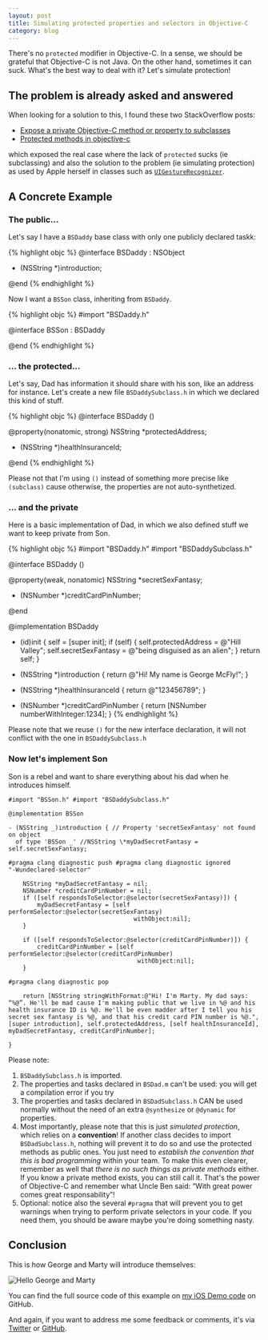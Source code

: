 ```yaml
---
layout: post
title: Simulating protected properties and selectors in Objective-C
category: blog
---
```


There's no `protected` modifier in Objective-C. In a sense, we should be
grateful that Objective-C is not Java. On the other hand, sometimes it can suck.
What's the best way to deal with it? Let's simulate protection!

## The problem is already asked and answered

When looking for a solution to this, I found these two StackOverflow posts:

- [Expose a private Objective-C method or property to subclasses](http://stackoverflow.com/questions/12633627/expose-a-private-objective-c-method-or-property-to-subclasses)
- [Protected methods in objective-c](http://stackoverflow.com/questions/3725857/protected-methods-in-objective-c)

which exposed the real case where the lack of `protected` sucks (ie subclassing)
and also the solution to the problem (ie simulating protection) as used by Apple
herself in classes such as
[`UIGestureRecognizer`](https://developer.apple.com/library/ios/documentation/uikit/reference/UIGestureRecognizer_Class/Reference/Reference.html).

## A Concrete Example

### The public...

Let's say I have a `BSDaddy` base class with only one publicly declared taskk:

{% highlight objc %} @interface BSDaddy : NSObject

- (NSString \*)introduction;

@end {% endhighlight %}

Now I want a `BSSon` class, inheriting from `BSDaddy`.

{% highlight objc %} #import "BSDaddy.h"

@interface BSSon : BSDaddy

@end {% endhighlight %}

### ... the protected...

Let's say, Dad has information it should share with his son, like an address for
instance. Let's create a new file `BSDaddySubclass.h` in which we declared this
kind of stuff.

{% highlight objc %} @interface BSDaddy ()

@property(nonatomic, strong) NSString \*protectedAddress;

- (NSString \*)healthInsuranceId;

@end {% endhighlight %}

Please not that I'm using `()` instead of something more precise like
`(subclass)` cause otherwise, the properties are not auto-synthetized.

### ... and the private

Here is a basic implementation of Dad, in which we also defined stuff we want to
keep private from Son.

{% highlight objc %} #import "BSDaddy.h" #import "BSDaddySubclass.h"

@interface BSDaddy ()

@property(weak, nonatomic) NSString \*secretSexFantasy;

- (NSNumber \*)creditCardPinNumber;

@end

@implementation BSDaddy

- (id)init { self = [super init]; if (self) { self.protectedAddress = @"Hill
  Valley"; self.secretSexFantasy = @"being disguised as an alien"; } return
  self; }

- (NSString \*)introduction { return @"Hi! My name is George McFly!"; }

- (NSString \*)healthInsuranceId { return @"123456789"; }

- (NSNumber \*)creditCardPinNumber { return [NSNumber numberWithInteger:1234]; }
  {% endhighlight %}

Please note that we reuse `()` for the new interface declaration, it will not
conflict with the one in `BSDaddySubclass.h`

### Now let's implement Son

Son is a rebel and want to share everything about his dad when he introduces
himself.

```objc
#import "BSSon.h" #import "BSDaddySubclass.h"

@implementation BSSon

- (NSString _)introduction { // Property 'secretSexFantasy' not found on object
  of type 'BSSon _' //NSString \*myDadSecretFantasy = self.secretSexFantasy;

#pragma clang diagnostic push #pragma clang diagnostic ignored
"-Wundeclared-selector"

    NSString *myDadSecretFantasy = nil;
    NSNumber *creditCardPinNumber = nil;
    if ([self respondsToSelector:@selector(secretSexFantasy)]) {
        myDadSecretFantasy = [self performSelector:@selector(secretSexFantasy)
                                   withObject:nil];
    }

    if ([self respondsToSelector:@selector(creditCardPinNumber)]) {
        creditCardPinNumber = [self performSelector:@selector(creditCardPinNumber)
                                    withObject:nil];
    }

#pragma clang diagnostic pop

    return [NSString stringWithFormat:@"Hi! I'm Marty. My dad says: “%@”. He'll be mad cause I'm making public that we live in %@ and his health insurance ID is %@. He'll be even madder after I tell you his secret sex fantasy is %@, and that his credit card PIN number is %@.", [super introduction], self.protectedAddress, [self healthInsuranceId], myDadSecretFantasy, creditCardPinNumber];

}
```

Please note:

1. `BSDaddySubclass.h` is imported.
1. The properties and tasks declared in `BSDad.m` can't be used: you will get a
   compilation error if you try
1. The properties and tasks declared in `BSDadSubclass.h` CAN be used normally
   without the need of an extra `@synthesize` or `@dynamic` for properties.
1. Most importantly, please note that this is just _simulated protection_, which
   relies on a **convention**! If another class decides to import
   `BSDadSubclass.h`, nothing will prevent it to do so and use the protected
   methods as public ones. You just need to _establish the convention that this
   is bad programming_ within your team. To make this even clearer, remember as
   well that _there is no such things as private methods_ either. If you know a
   private method exists, you can still call it. That's the power of Objective-C
   and remember what Uncle Ben said: “With great power comes great
   responsability”!
1. Optional: notice also the several `#pragma` that will prevent you to get
   warnings when trying to perform private selectors in your code. If you need
   them, you should be aware maybe you're doing something nasty.

## Conclusion

This is how George and Marty will introduce themselves:

![Hello George and Marty](../../assets/images/inheritance.png "Nasty Marty")

You can find the full source code of this example on [my iOS Demo
code][demo-ios] on GitHub.

And again, if you want to address me some feedback or comments, it's via
[Twitter][twitter] or [GitHub][github].

[github]: https://github.com/dirtyhenry/bootstragram-blog/issues "Issues"
[twitter]: http://twitter.com/dirtyhenry
[demo-ios]: https://github.com/Bootstragram/bootstragram-ios
